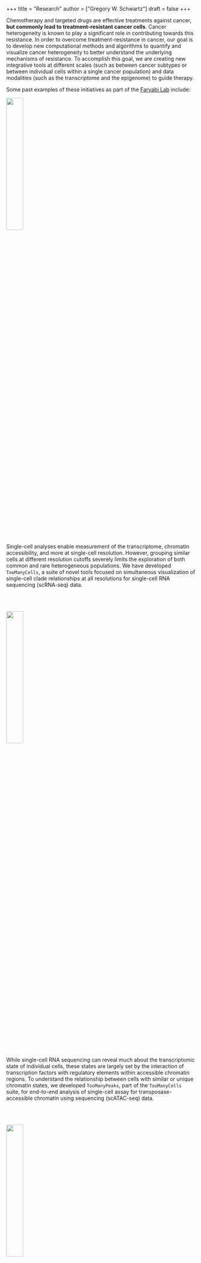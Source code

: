 +++
title = "Research"
author = ["Gregory W. Schwartz"]
draft = false
+++

Chemotherapy and targeted drugs are effective treatments against cancer, **but
commonly lead to treatment-resistant cancer cells**. Cancer heterogeneity is known
to play a significant role in contributing towards this resistance. In order to
overcome treatment-resistance in cancer, our goal is to develop new
computational methods and algorithms to quantify and visualize cancer
heterogeneity to better understand the underlying mechanisms of resistance. To
accomplish this goal, we are creating new integrative tools at different scales
(such as between cancer subtypes or between individual cells within a single
cancer population) and data modalities (such as the transcriptome and the
epigenome) to guide therapy.

Some past examples of these initiatives as part of the [Faryabi Lab](https://faryabilab.com/) include:

<div class="clearfix">

<img src=/img/too-many-cells.svg class="pull-left" style="margin-right:5%;width:30%;height:auto" />

Single-cell analyses enable measurement of the transcriptome, chromatin
accessibility, and more at single-cell resolution. However, grouping similar
cells at different resolution cutoffs severely limits the exploration of both
common and rare heterogeneous populations. We have developed `TooManyCells`, a
suite of novel tools focused on simultaneous visualization of single-cell clade
relationships at all resolutions for single-cell RNA sequencing (scRNA-seq)
data.

</div>

<br></br>

<div class="clearfix">

<img src=/img/too-many-peaks-graphical-abstract.svg class="pull-left" style="margin-right:5%;width:30%;height:auto" />

While single-cell RNA sequencing can reveal much about the transcriptomic state
of individual cells, these states are largely set by the interaction of
transcription factors with regulatory elements within accessible chromatin
regions. To understand the relationship between cells with similar or unique
chromatin states, we developed `TooManyPeaks`, part of the `TooManyCells` suite,
for end-to-end analysis of single-cell assay for transposase-accessible
chromatin using sequencing (scATAC-seq) data.

</div>

<br></br>


<div class="clearfix">

<img src=/img/heatitup.svg class="pull-left" style="margin-right:5%;width:30%;height:auto" />

<div class="clearfix">

Poor prognosis of patients with acute myeloid leukemia can be predicted based on
the presence of internal tandem duplications (ITDs) in Fms-like tyrosine kinase
3 (_FLT3_). We discovered new classes of _FLT3_-ITDs that predict patient
outcomes by creating `HeatITup`, an algorithm that identifies, characterizes,
and visualizes these classes of _FLT3_-ITDs.

</div>

</div>

<br></br>

<div class="clearfix">

<img src=/img/integreat.svg class="pull-left" style="margin-right:5%;width:30%;height:auto" />

While we can measure different modalities, such as the transcriptome and
proteome, it is difficult to analytically relate each level of information in a
systematic manner. We developed `inteGREAT`, an algorithm to use integration and
differential integration between conditions to identify biomarkers across
modalities.

</div>

<br></br>

